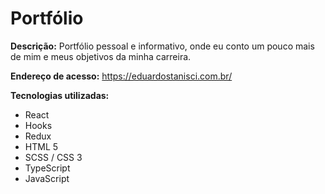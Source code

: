 # Portfólio

<b>Descrição:</b> Portfólio pessoal e informativo, onde eu conto um pouco mais de mim e meus objetivos da minha carreira.

<b>Endereço de acesso:</b> https://eduardostanisci.com.br/

<b>Tecnologias utilizadas:</b>
<ul>
  <li>React</li>
  <li>Hooks</li>
  <li>Redux</li>
  <li>HTML 5 </li>
  <li>SCSS / CSS 3</li>
  <li>TypeScript</li>
  <li>JavaScript</li>
</ul> 
